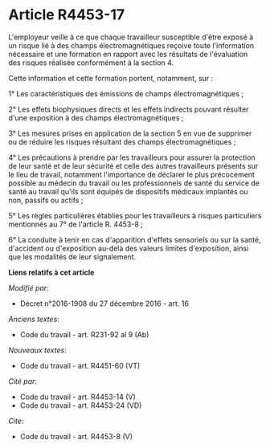 # Article R4453-17

L'employeur veille à ce que chaque travailleur susceptible d'être exposé à un risque lié à des champs électromagnétiques
reçoive toute l'information nécessaire et une formation en rapport avec les résultats de l'évaluation des risques réalisée
conformément à la section 4. 

Cette information et cette formation portent, notamment, sur : 

1° Les caractéristiques des émissions de champs électromagnétiques ; 

2° Les effets biophysiques directs et les effets indirects pouvant résulter d'une exposition à des champs
électromagnétiques ; 

3° Les mesures prises en application de la section 5 en vue de supprimer ou de réduire les risques résultant des champs
électromagnétiques ; 

4° Les précautions à prendre par les travailleurs pour assurer la protection de leur santé et de leur sécurité et celle des
autres travailleurs présents sur le lieu de travail, notamment l'importance de déclarer le plus précocement possible au
médecin du travail ou les professionnels de santé du service de santé au travail qu'ils sont équipés de dispositifs médicaux
implantés ou non, passifs ou actifs ; 

5° Les règles particulières établies pour les travailleurs à risques particuliers mentionnés au 7° de l'article R. 4453-8 ; 

6° La conduite à tenir en cas d'apparition d'effets sensoriels ou sur la santé, d'accident ou d'exposition au-delà des
valeurs limites d'exposition, ainsi que les modalités de leur signalement.

**Liens relatifs à cet article**

_Modifié par_:

  - Décret n°2016-1908 du 27 décembre 2016 - art. 16

_Anciens textes_:

  - Code du travail - art. R231-92 al 9 (Ab)

_Nouveaux textes_:

  - Code du travail - art. R4451-60 (VT)

_Cité par_:

  - Code du travail - art. R4453-14 (V)
  - Code du travail - art. R4453-24 (VD)

_Cite_:

  - Code du travail - art. R4453-8 (V)
